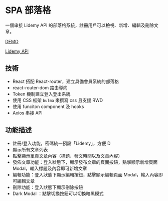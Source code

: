 # SPA 部落格
 一個串接 Lidemy API 的部落格系統，註冊用戶可以檢視、新增、編輯及刪除文章。
 
 [DEMO](https://bryan9411.github.io/react_blog/#/)
 
 [Lidemy API](https://lidemy-api.herokuapp.com/)
 
## 技術

* React 搭配 React-router，建立具備會員系統的部落格
* react-router-dom 路由導向
* Token 機制建立登入登出系統
* 使用 CSS 框架 `bulma` 來撰寫 css 且支援 RWD
* 使用 funciton component 及 hooks
* Axios 串接 API
## 功能描述
* 註冊/登入功能，密碼統一預設「Lidemy」，方便 D
* 顯示所有文章列表
* 點擊顯示單頁文章內容（標題、發文時間以及文章內容）
* 發佈文章功能：登入狀態下，顯示發布文章的頁面按鈕，點擊顯示新增頁面 Modal，輸入標題及內容即可新增文章
* 編輯功能：登入狀態下顯示編輯按鈕，點擊顯示編輯頁面 Modal，輸入內容即可編輯文章
* 刪除功能：登入狀態下顯示刪除按鈕
* Dark Modal ：點擊切換按鈕可以切換暗黑模式
